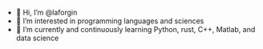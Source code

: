 - 👋 Hi, I’m @laforgin
- 👀 I’m interested in programming languages and sciences
- 🌱 I’m currently and continuously learning Python, rust, C++, Matlab, and data science

<!---
laforgin/laforgin is a ✨ special ✨ repository because its `README.md` (this file) appears on your GitHub profile.
You can click the Preview link to take a look at your changes.
--->
